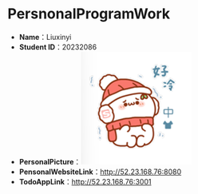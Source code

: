 # PersnonalProgramWork  
- **Name**：Liuxinyi
- **Student ID**：20232086  
- **PersonalPicture**：![img](profile.jpg)  
- **PensonalWebsiteLink**：http://52.23.168.76:8080  
- **TodoAppLink**：http://52.23.168.76:3001    